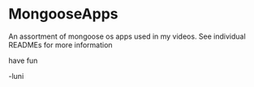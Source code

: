 # MongooseApps

An assortment of mongoose os apps used in my videos. See individual READMEs for more information

have fun

-luni